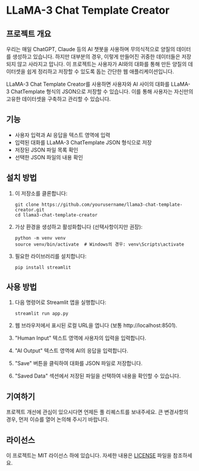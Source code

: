 # LLaMA-3 Chat Template Creator

## 프로젝트 개요

우리는 매일 ChatGPT, Claude 등의 AI 챗봇을 사용하며 무의식적으로 양질의 데이터를 생성하고 있습니다. 하지만 대부분의 경우, 이렇게 만들어진 귀중한 데이터들은 저장되지 않고 사라지고 맙니다. 이 프로젝트는 사용자가 AI와의 대화를 통해 만든 양질의 데이터셋을 쉽게 정리하고 저장할 수 있도록 돕는 간단한 웹 애플리케이션입니다.

LLaMA-3 Chat Template Creator를 사용하면 사용자와 AI 사이의 대화를 LLaMA-3 ChatTemplate 형식의 JSON으로 저장할 수 있습니다. 이를 통해 사용자는 자신만의 고유한 데이터셋을 구축하고 관리할 수 있습니다.

## 기능

- 사용자 입력과 AI 응답을 텍스트 영역에 입력
- 입력된 대화를 LLaMA-3 ChatTemplate JSON 형식으로 저장
- 저장된 JSON 파일 목록 확인
- 선택한 JSON 파일의 내용 확인

## 설치 방법

1. 이 저장소를 클론합니다:
   ```
   git clone https://github.com/yourusername/llama3-chat-template-creator.git
   cd llama3-chat-template-creator
   ```

2. 가상 환경을 생성하고 활성화합니다 (선택사항이지만 권장):
   ```
   python -m venv venv
   source venv/bin/activate  # Windows의 경우: venv\Scripts\activate
   ```

3. 필요한 라이브러리를 설치합니다:
   ```
   pip install streamlit
   ```

## 사용 방법

1. 다음 명령어로 Streamlit 앱을 실행합니다:
   ```
   streamlit run app.py
   ```

2. 웹 브라우저에서 표시된 로컬 URL을 엽니다 (보통 http://localhost:8501).

3. "Human Input" 텍스트 영역에 사용자의 입력을 입력합니다.

4. "AI Output" 텍스트 영역에 AI의 응답을 입력합니다.

5. "Save" 버튼을 클릭하여 대화를 JSON 파일로 저장합니다.

6. "Saved Data" 섹션에서 저장된 파일을 선택하여 내용을 확인할 수 있습니다.

## 기여하기

프로젝트 개선에 관심이 있으시다면 언제든 풀 리퀘스트를 보내주세요. 큰 변경사항의 경우, 먼저 이슈를 열어 논의해 주시기 바랍니다.

## 라이선스

이 프로젝트는 MIT 라이선스 하에 있습니다. 자세한 내용은 [LICENSE](LICENSE) 파일을 참조하세요.